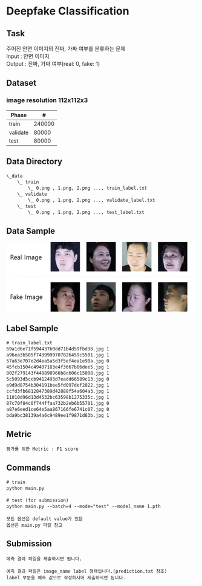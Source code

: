 # Deepfake Classification

## Task
주어진 안면 이미지의 진짜, 가짜 여부를 분류하는 문제\
Input : 안면 이미지\
Output : 진짜, 가짜 여부(real: 0, fake: 1)

## Dataset
### image resolution 112x112x3
| Phase | # |
| - | - |
| train | 240000 |
| validate | 80000 |
| test | 80000 |


## Data Directory
```
\_data
    \_ train
        \_ 0.png , 1.png, 2.png ..., train_label.txt
    \_ validate
        \_ 0.png , 1.png, 2.png ..., validate_label.txt
    \_ test
        \_ 0.png , 1.png, 2.png ..., test_label.txt

```

## Data Sample
<img width=600 src="images_for_desc/deppfake-dataset.png"/> 

## Label Sample
```
# train_label.txt
69a1d6e71f594437b0dd71b4d59fbd38.jpg 1
a96ea3b505f7439999707826459c5501.jpg 1
57a63e707e2d4ea5a5d3f5ef4ea1e98a.jpg 0
45fcb1504c49407183e4f3667b06dee5.jpg 1
802f279143f448898966b8c606c15008.jpg 1
5c5093d5ccb9412493d7eadd66589c13.jpg 0
e9d9d8754b304191bee5fd097def2022.jpg 1
ccfd3fb6812847389d42888f54a604a3.jpg 1
11010d96d13d4532bc63598b1275335c.jpg 1
87c70f84c0f744ffaa732b2eb6b55701.jpg 0
a87e6eed1ce64e5aa867166fe6741c07.jpg 0
bda9bc38139a4a6c9489ee1f9871d63b.jpg 1
```

## Metric
```
평가를 위한 Metric : F1 score
```

## Commands
```
# train
python main.py 

# test (for submission)
python main.py --batch=4 --mode="test" --model_name 1.pth

모든 옵션은 default value가 있음
옵션은 main.py 파일 참고
```

## Submission
```
예측 결과 파일을 제출하시면 됩니다.

예측 결과 파일은 image_name label 형태입니다.(prediction.txt 참조)
label 부분을 예측 값으로 작성하시어 제출하시면 됩니다.
```
